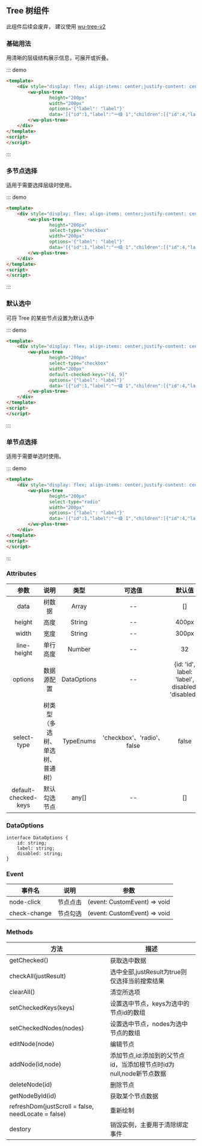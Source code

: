 
## Tree 树组件

此组件后续会废弃， 建议使用 [wu-tree-v2](https://www.npmjs.com/package/@wu-component/wu-tree-v2)

### 基础用法

用清晰的层级结构展示信息，可展开或折叠。

::: demo
```html
<template>
    <div style="display: flex; align-items: center;justify-content: center;padding: 16px">
        <wu-plus-tree 
                height="200px"
                width="200px"
                options='{"label": "label"}'
                data='[{"id":1,"label":"一级 1","children":[{"id":4,"label":"二级 1-1","children":[{"id":9,"label":"三级 1-1-1"},{"id":10,"label":"三级 1-1-2"}]}]},{"id":2,"label":"一级 2","children":[{"id":5,"label":"二级 2-1"},{"id":6,"label":"二级 2-2"}]},{"id":3,"label":"一级 3","children":[{"id":7,"label":"二级 3-1"},{"id":8,"label":"二级 3-2"}]}]'>
        </wu-plus-tree>
    </div>
</template>
<script>
</script>
```
:::


### 多节点选择

适用于需要选择层级时使用。

::: demo
```html
<template>
    <div style="display: flex; align-items: center;justify-content: center;padding: 16px">
        <wu-plus-tree 
                height="200px"
                select-type="checkbox"
                width="200px"
                options='{"label": "label"}'
                data='[{"id":1,"label":"一级 1","children":[{"id":4,"label":"二级 1-1","children":[{"id":9,"label":"三级 1-1-1"},{"id":10,"label":"三级 1-1-2"}]}]},{"id":2,"label":"一级 2","children":[{"id":5,"label":"二级 2-1"},{"id":6,"label":"二级 2-2"}]},{"id":3,"label":"一级 3","children":[{"id":7,"label":"二级 3-1"},{"id":8,"label":"二级 3-2"}]}]'>
        </wu-plus-tree>
    </div>
</template>
<script>
</script>
```
:::

### 默认选中

可将 Tree 的某些节点设置为默认选中

::: demo
```html
<template>
    <div style="display: flex; align-items: center;justify-content: center;padding: 16px">
        <wu-plus-tree 
                height="200px"
                select-type="checkbox"
                width="200px"
                default-checked-keys="[4, 9]"
                options='{"label": "label"}'
                data='[{"id":1,"label":"一级 1","children":[{"id":4,"label":"二级 1-1","children":[{"id":9,"label":"三级 1-1-1"},{"id":10,"label":"三级 1-1-2"}]}]},{"id":2,"label":"一级 2","children":[{"id":5,"label":"二级 2-1"},{"id":6,"label":"二级 2-2"}]},{"id":3,"label":"一级 3","children":[{"id":7,"label":"二级 3-1"},{"id":8,"label":"二级 3-2"}]}]'>
        </wu-plus-tree>
    </div>
</template>
<script>
</script>
```
:::

### 单节点选择

适用于需要单选时使用。

::: demo
```html
<template>
    <div style="display: flex; align-items: center;justify-content: center;padding: 16px">
        <wu-plus-tree 
                height="200px"
                select-type="radio"
                width="200px"
                options='{"label": "label"}'
                data='[{"id":1,"label":"一级 1","children":[{"id":4,"label":"二级 1-1","children":[{"id":9,"label":"三级 1-1-1"},{"id":10,"label":"三级 1-1-2"}]}]},{"id":2,"label":"一级 2","children":[{"id":5,"label":"二级 2-1"},{"id":6,"label":"二级 2-2"}]},{"id":3,"label":"一级 3","children":[{"id":7,"label":"二级 3-1"},{"id":8,"label":"二级 3-2"}]}]'>
        </wu-plus-tree>
    </div>
</template>
<script>
</script>
```
:::

### Attributes

| 参数      | 说明    | 类型      | 可选值       | 默认值   |
|:--: |:--: |:--: |:--:  |:--: |
| data   | 树数据 | Array | --  | [] |
| height   | 高度 | String | --  | 400px |
| width   | 宽度 | String | --  | 300px |
| line-height   | 单行高度 | Number | --  | 32 |
| options   | 数据源配置 | DataOptions | --  | {id: 'id', label: 'label', disabled: 'disabled'} |
| select-type   | 树类型（多选树、单选树、普通树） | TypeEnums | 'checkbox'、'radio'、 false | false |
| default-checked-keys   | 默认勾选节点 | any[] | -- | [] |

### DataOptions

```
interface DataOptions {
    id: string;
    label: string;
    disabled: string;
}
```

### Event

| 事件名      | 说明 | 参数     |
|---------- |--|---------- |
| node-click | 节点点击 | (event: CustomEvent) => void |
| check-change | 节点勾选 | (event: CustomEvent) => void |

### Methods

| 方法                                                 | 描述                                         |
|----------------------------------------------------|--------------------------------------------|
| getChecked()                                       | 获取选中数据                                     |
| checkAll(justResult)                               | 选中全部,justResult为true则仅选择当前搜索结果             |
| clearAll()                                         | 清空所选项                                      |
| setCheckedKeys(keys)                               | 设置选中节点，keys为选中的节点id的数组                     |
| setCheckedNodes(nodes)                             | 设置选中节点，nodes为选中节点的数组                       |
| editNode(node)                                     | 编辑节点                                       |
| addNode(id,node)                                   | 添加节点,id:添加到的父节点id，当添加根节点时id为null,node新节点数据 |
| deleteNode(id)                                     | 删除节点                                       |
| getNodeById(id)                                    | 获取某个节点数据                                   |
| refreshDom(justScroll = false, needLocate = false) | 重新绘制                                       |
| destory                                            | 销毁实例，主要用于清除绑定事件                            |

